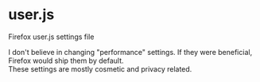# user.js
Firefox user.js settings file  
  
I don't believe in changing "performance" settings. If they were beneficial, Firefox would ship them by default.  
These settings are mostly cosmetic and privacy related.  
